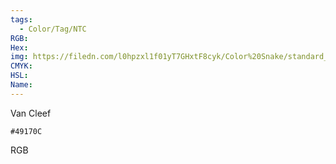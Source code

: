 ```yaml
---
tags:
  - Color/Tag/NTC
RGB:
Hex:
img: https://filedn.com/l0hpzxl1f01yT7GHxtF8cyk/Color%20Snake/standard_csv_to_svg//49170C.svg
CMYK:
HSL:
Name:
---
```

Van Cleef
```palette
#49170C
```
RGB
